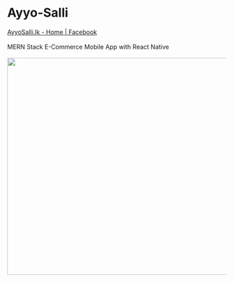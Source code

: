 # Ayyo-Salli
<a href="https://www.facebook.com/AyyoSallilk-183854595482978/?view_public_for=183854595482978">AyyoSalli.lk - Home | Facebook</a>
<br/><br/>
MERN Stack E-Commerce Mobile App with React Native
<br/><br/>
<a href="https://www.facebook.com/AyyoSallilk-183854595482978/?view_public_for=183854595482978">
  <img src="https://res.cloudinary.com/db957qd0z/image/upload/v1609882067/logos/121652229_664076494127450_7047805503639689650_o_qzrlhp.jpg" height="500px" width="800px"/>
</a>
<br/>

